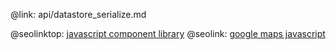 @link: api/datastore_serialize.md

@seolinktop: [javascript component library](https://webix.com)
@seolink: [google maps javascript](https://webix.com/widget/maps/)